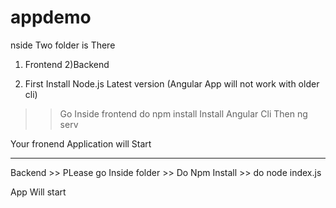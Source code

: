 # appdemo
nside Two folder is There 
1) Frontend
2)Backend

1) First Install Node.js Latest version (Angular App will not work with older cli)

>> Go Inside frontend do npm install
>> Install Angular Cli
Then ng serv

Your fronend Application will Start

---------------------------------------------

Backend >>
PLease go Inside folder >> Do Npm Install >> do node index.js

App Will start
